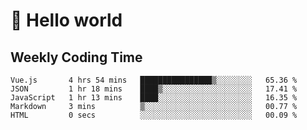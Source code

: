 # 🍻 Hello world

## Weekly Coding Time
<!--START_SECTION:waka-->

```text
Vue.js       4 hrs 54 mins   ████████████████▒░░░░░░░░   65.36 %
JSON         1 hr 18 mins    ████▒░░░░░░░░░░░░░░░░░░░░   17.41 %
JavaScript   1 hr 13 mins    ████░░░░░░░░░░░░░░░░░░░░░   16.35 %
Markdown     3 mins          ▒░░░░░░░░░░░░░░░░░░░░░░░░   00.77 %
HTML         0 secs          ░░░░░░░░░░░░░░░░░░░░░░░░░   00.09 %
```

<!--END_SECTION:waka-->
